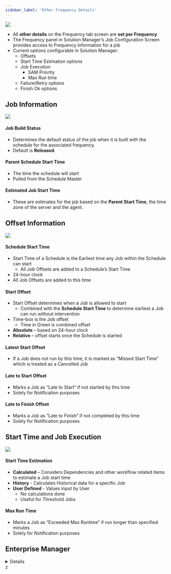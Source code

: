 ```yaml
---
sidebar_label: 'Other Frequency Details'
---
```


![](../static/imgbasic/Other_Details.png)

* All **other details** on the Frequency tab screen are **set per Frequency**
* The Frequency panel in Solution Manager’s Job Configuration Screen provides access to Frequency information for a job
* Current options configurable in Solution Manager:
  * Offsets
  * Start Time Estimation options
  * Job Execution
    * SAM Priority
    * Max Run time
  * Failure/Retry options
  * Finish Ok options


## Job Information

![](../static/imgbasic/Build_status.png)


#### Job Build Status

* Determines the default status of the job when it is built with the schedule for the associated frequency.
* Default is **Released**.

#### Parent Schedule Start Time

* The time the schedule will start
* Pulled from the Schedule Master

#### Estimated Job Start Time

* These are estimates for the job based on the **Parent Start Time**, the time zone of the server and the agent.

## Offset Information

![](../static/imgbasic/Start_Offsets.png)

#### Schedule Start Time

* Start Time of a Schedule is the Earliest time any Job within the Schedule can start
  * All Job Offsets are added to a Schedule’s Start Time
* 24-hour clock
* All Job Offsets are added to this time

#### Start Offset

* Start Offset determines when a Job is allowed to start
  * Combined with the **Schedule Start Time** to determine earliest a Job can run without intervention
* Time-box is the Job offset 
  * Time in Green is combined offset
* **Absolute** – based on 24-hour clock
* **Relative** – offset starts once the Schedule is started

#### Latest Start Offset

* If a Job does not run by this time, it is marked as “Missed Start Time” which is treated as a Cancelled Job

#### Late to Start Offset

* Marks a Job as “Late to Start” if not started by this time
* Solely for Notification purposes

#### Late to Finish Offset

* Marks a Job as “Late to Finish” if not completed by this time
* Solely for Notification purposes

## Start Time and Job Execution

![](../static/imgbasic/JobStartTime.png)

#### Start Time Estimation

* **Calculated** – Considers Dependencies and other workflow related items to estimate a Job start time
* **History** - Calculates Historical data for a specific Job
* **User Defined** - Values input by User 
  * No calculations done 
  * Useful for Threshold Jobs

#### Max Run Time 

* Marks a Job as “Exceeded Max Runtime” if run longer than specified minutes
* Solely for Notification purposes



## Enterprise Manager

<details>

### Other Frequency Details

![Picture246](../static/imgbasic/246.png)

### Schedule Start Time

![Picture247](../static/imgbasic/247.png)

### Start Offset

![Picture248](../static/imgbasic/248.png)

### Latest Start Offset

![Picture249](../static/imgbasic/249.png)

### Late to Start Offset

![Picture250](../static/imgbasic/250.png)

### Late to Finish Offset

![Picture251](../static/imgbasic/251.png)

### Max Run time

![Picture252](../static/imgbasic/252.png)

### Start Time Estimation

![Picture253](../static/imgbasic/253.png)

</details>z